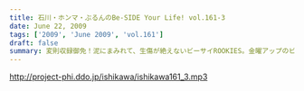 ```yaml
---
title: 石川・ホンマ・ぶるんのBe-SIDE Your Life! vol.161-3
date: June 22, 2009
tags: ['2009', 'June 2009', 'vol.161']
draft: false
summary: 変則収録御免！泥にまみれて、生傷が絶えないビーサイROOKIES。金曜アップのビーサイTVで真実が見えてくる！？NAMAE
---
```


http://project-phi.ddo.jp/ishikawa/ishikawa161_3.mp3